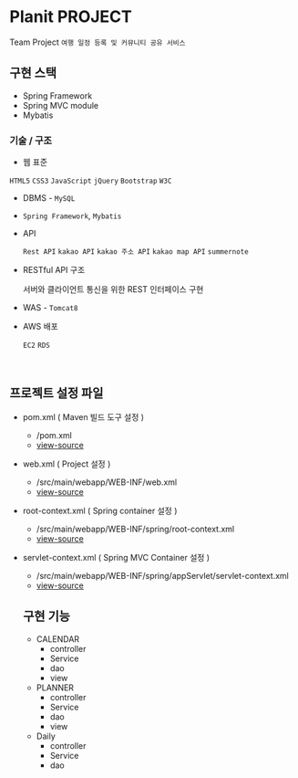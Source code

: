 # Planit PROJECT
Team Project
`여행 일정 등록 및 커뮤니티 공유 서비스`

## 구현 스택
* Spring Framework
* Spring MVC module
* Mybatis

### 기술 / 구조    
   - 웹 표준 

  `HTML5` `CSS3` `JavaScript` `jQuery` `Bootstrap` `W3C`

- DBMS  - `MySQL`

- `Spring Framework`, `Mybatis`

- API 

   `Rest API` `kakao API` `kakao 주소 API` `kakao map API` `summernote`

- RESTful API 구조

  서버와 클라이언트 통신을 위한 REST 인터페이스 구현

- WAS - `Tomcat8`

- AWS 배포 

  `EC2` `RDS`

<br>

   ## 프로젝트 설정 파일
* pom.xml ( Maven 빌드 도구 설정 ) 
    * /pom.xml 
    * [view-source](https://github.com/clachic00/ProjectPlanit/blob/main/Planit/Planit/pom.xml)
* web.xml ( Project 설정 )
    * /src/main/webapp/WEB-INF/web.xml      
    * [view-source](https://github.com/clachic00/ProjectPlanit/blob/main/Planit/Planit/src/main/webapp/WEB-INF/web.xml)
* root-context.xml ( Spring container 설정 ) 
    * /src/main/webapp/WEB-INF/spring/root-context.xml
    * [view-source](https://github.com/clachic00/ProjectPlanit/blob/main/Planit/Planit/src/main/webapp/WEB-INF/spring/root-context.xml)
* servlet-context.xml ( Spring MVC Container 설정 ) 
    * /src/main/webapp/WEB-INF/spring/appServlet/servlet-context.xml
    * [view-source](https://github.com/clachic00/ProjectPlanit/blob/main/Planit/Planit/src/main/webapp/WEB-INF/spring/appServlet/servlet-context.xml)
    
    
    
    
    ## 구현 기능
    * CALENDAR
        * controller
        * Service
        * dao
        * view
    * PLANNER
        * controller
        * Service
        * dao
        * view
    * Daily
        * controller
        * Service
        * dao
        
        
        

